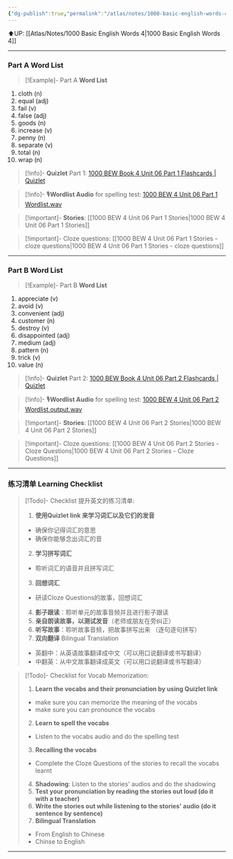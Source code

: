 ```yaml
---
{"dg-publish":true,"permalink":"/atlas/notes/1000-basic-english-words-4-unit-06/","noteIcon":""}
---
```


⬆️UP: [[Atlas/Notes/1000 Basic English Words 4\|1000 Basic English Words 4]]

---
### Part A Word List


> [!Example]- Part A **Word List**

1. cloth (n)
2. equal (adj)
3. fail (v)
4. false (adj)
5. goods (n)
6. increase (v)
7. penny (n)
8. separate (v)
9. total (n)
10. wrap (n)


> [!info]- **Quizlet** Part 1: [1000 BEW Book 4 Unit 06 Part 1 Flashcards | Quizlet]()

> [!info]- 🎙️**Wordlist Audio** for spelling test: [1000 BEW 4 Unit 06 Part 1 Wordlist.wav]()

> [!important]- **Stories**: [[1000 BEW 4 Unit 06 Part 1 Stories\|1000 BEW 4 Unit 06 Part 1 Stories]]

> [!important]- Cloze questions: [[1000 BEW 4 Unit 06 Part 1 Stories - cloze questions\|1000 BEW 4 Unit 06 Part 1 Stories - cloze questions]]

---
### Part B Word List


> [!Example]- Part B **Word List**

1. appreciate (v)
2. avoid (v)
3. convenient (adj)
4. customer (n)
5. destroy (v)
6. disappointed (adj)
7. medium (adj)
8. pattern (n)
9. trick (v)
10. value (n)

> [!info]- **Quizlet** Part 2: [1000 BEW Book 4 Unit 06 Part 2 Flashcards | Quizlet]()

> [!info]- 🎙️**Wordlist Audio** for spelling test: [1000 BEW 4 Unit 06 Part 2 Wordlist.output.wav]()

> [!important]- **Stories**: [[1000 BEW 4 Unit 06 Part 2 Stories\|1000 BEW 4 Unit 06 Part 2 Stories]]

> [!important]- Cloze questions: [[1000 BEW 4 Unit 06 Part 2 Stories - Cloze Questions\|1000 BEW 4 Unit 06 Part 2 Stories - Cloze Questions]]

---
### 练习清单 Learning Checklist

> [!Todo]- Checklist 提升英文的练习清单:
> 1. **使用Quizlet link 来学习词汇以及它们的发音** 
>	- 确保你记得词汇的意思 
>	- 确保你能够念出词汇的音 
> 2. **学习拼写词汇** 
>	- 聆听词汇的语音并且拼写词汇 
> 3. **回想词汇**
>	- 研读Cloze Questions的故事，回想词汇 
> 4. **影子跟读**：聆听单元的故事音频并且进行影子跟读 
> 5. **亲自朗读故事，以测试发音**（老师或朋友在旁纠正）
> 6. **听写故事**：聆听故事音频，把故事拼写出来 （逐句逐句拼写）
> 7. **双向翻译** Bilingual Translation 
>	- 英翻中：从英语故事翻译成中文（可以用口说翻译或书写翻译）
>	- 中翻英：从中文故事翻译成英文（可以用口说翻译或书写翻译）

> [!Todo]- Checklist for Vocab Memorization:
> 
> 1. **Learn the vocabs and their pronunciation by using Quizlet link**
>	- make sure you can memorize the meaning of the vocabs
>	- make sure you can pronounce the vocabs
> 2. **Learn to spell the vocabs**
>	- Listen to the vocabs audio and do the spelling test
> 3. **Recalling the vocabs**
>	- Complete the Cloze Questions of the stories to recall the vocabs learnt
> 4. **Shadowing**: Listen to the stories' audios and do the shadowing
> 5. **Test your pronunciation by reading the stories out loud (do it with a teacher)**
> 6. **Write the stories out while listening to the stories' audio (do it sentence by sentence)**
> 7. **Bilingual Translation** 
> 	- From English to Chinese
> 	- Chinse to English


---
